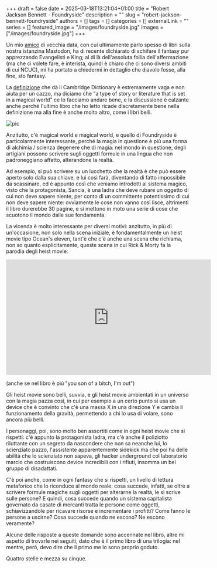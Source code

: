 +++ 
draft = false
date = 2025-03-18T13:21:04+01:00
title = "Robert Jackson Bennett - Foundryside"
description = ""
slug = "robert-jackson-bennett-foundryside"
authors = []
tags = []
categories = []
externalLink = ""
series = []
featured_image = "/images/foundryside.jpg"
images = ["/images/foundryside.jpg"]
+++

Un mio [amico](https://cedmax.net/) di vecchia data, con cui ultimamente parlo spesso di libri sulla nostra istanzina Mastodon, ha di recente dichiarato di schifare il fantasy pur apprezzando Evangelisti e King; al di là dell'assoluta follia dell'affermazione (ma che ci volete fare, è interista, quindi è chiaro che ci sono diversi ambiti di cui NCUC), mi ha portato a chiedermi in dettaglio che diavolo fosse, alla fine, sto fantasy.

La [definizione](https://dictionary.cambridge.org/dictionary/english/fantasy-fiction) che dà il Cambridge Dictionary è estremamente vaga e non aiuta per un cazzo, ma diciamo che "a type of story or literature that is set in a magical world" ce lo facciamo andare bene, e la discussione è calzante anche perché l'ultimo libro che ho letto ricade discretamente bene nella definizione ma alla fine è anche molto altro, come i libri belli.

![pic](/images/foundryside.jpg#center)

Anzitutto, c'è magical world e magical world, e quello di Foundryside è particolarmente interessante, perché la magia in questione è più una forma di alchimia / scienza degenere che di magia: nel mondo in questione, degli artigiani possono scrivere sugli oggetti formule in una lingua che non padroneggiano affatto, alterandone la realtà.

Ad esempio, si può scrivere su un lucchetto che la realtà è che può essere aperto solo dalla sua chiave, e lui così farà, diventando di fatto impossibile da scassinare, ed è appunto così che veniamo introdotti al sistema magico, visto che la protagonista, Sancia, è una ladra che deve rubare un oggetto di cui non deve sapere niente, per conto di un committente potentissimo di cui non deve sapere niente: ovviamente le cose non vanno così lisce, altrimenti il libro durerebbe 30 pagine, e si mettono in moto una serie di cose che scuotono il mondo dalle sue fondamenta.

La vicenda è molto interessante per diversi motivi: anzitutto, in più di un'occasione, non solo nella scena iniziale, è fondamentalmente un heist movie tipo Ocean's eleven, tant'è che c'è anche una scena che richiama, non so quanto esplicitamente, queste scena in cui Rick & Morty fa la parodia degli heist movie:

<iframe width="560" height="315" src="https://www.youtube.com/embed/0t-0A2UrKwQ?si=_ZV_djriP7xxusCF" title="YouTube video player" frameborder="0" allow="accelerometer; autoplay; clipboard-write; encrypted-media; gyroscope; picture-in-picture; web-share" referrerpolicy="strict-origin-when-cross-origin" allowfullscreen></iframe>

(anche se nel libro è più "you son of a bitch, I'm out")

Gli heist movie sono belli, suvvia, e gli heist movie ambientati in un universo con la magia pazza così, in cui per esempio a un certo punto si usa un device che è convinto che c'è una massa X in una direzione Y e cambia il funzionamento della gravità, permettendo a chi lo usa di volare, sono ancora più belli.

I personaggi, poi, sono molto ben assortiti come in ogni heist movie che si rispetti: c'è appunto la protagonista ladra, ma c'è anche il poliziotto riluttante con un segreto da nascondere che non sa neanche lui, lo scienziato pazzo, l'assistente apparentemente sidekick ma che poi ha delle abilità che lo scienziato non sapeva, gli hacker underground col laboratorio marcio che costruiscono device incredibili con i rifiuti, insomma un bel gruppo di disadattati.

C'è poi anche, come in ogni fantasy che si rispetti, un livello di lettura metaforico che lo riconduce al mondo reale: cosa succede, infatti, se oltre a scrivere formule magiche sugli oggetti per alterarne la realtà, le si scrive sulle persone? E quindi, cosa succede quando un sistema capitalista governato da casate di mercanti tratta le persone come oggetti, schiavizzandole per ricavare risorse e incrementare i profitti? Come fanno le persone a uscirne? Cosa succede quando ne escono? Ne escono veramente?

Alcune delle risposte a queste domande sono accennate nel libro, altre mi aspetto di trovarle nei seguiti, dato che è il primo libro di una trilogia: nel mentre, però, devo dire che il primo me lo sono proprio goduto.

Quattro stelle e mezza su cinque.